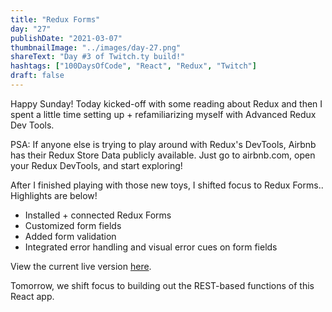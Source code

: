 ```yaml
---
title: "Redux Forms"
day: "27"
publishDate: "2021-03-07"
thumbnailImage: "../images/day-27.png"
shareText: "Day #3 of Twitch.ty build!"
hashtags: ["100DaysOfCode", "React", "Redux", "Twitch"]
draft: false
---
```


Happy Sunday! Today kicked-off with some reading about Redux and then I spent a little time setting up + refamiliarizing myself with Advanced Redux Dev Tools.

PSA: If anyone else is trying to play around with Redux's DevTools, Airbnb has their Redux Store Data publicly available. Just go to airbnb.com, open your Redux DevTools, and start exploring!

After I finished playing with those new toys, I shifted focus to Redux Forms.. Highlights are below!

- Installed + connected Redux Forms
- Customized form fields
- Added form validation
- Integrated error handling and visual error cues on form fields

View the current live version <a href="https://tcs-simple-twitch-clone.netlify.app/" target="_blank">here</a>.

Tomorrow, we shift focus to building out the REST-based functions of this React app.
